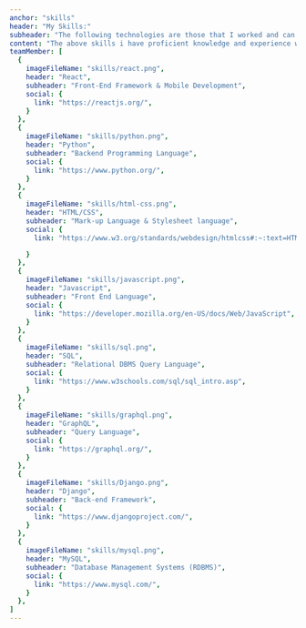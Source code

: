 ```yaml
---
anchor: "skills"
header: "My Skills:"
subheader: "The following technologies are those that I worked and can provide assistance."
content: "The above skills i have proficient knowledge and experience with, and interest and utilizing more of them. The skills below I am am currently to master them in the near future."
teamMember: [
  {
    imageFileName: "skills/react.png",
    header: "React",
    subheader: "Front-End Framework & Mobile Development",
    social: {
      link: "https://reactjs.org/",
    }
  },
  {
    imageFileName: "skills/python.png",
    header: "Python",
    subheader: "Backend Programming Language",
    social: {
      link: "https://www.python.org/",
    }
  },
  {
    imageFileName: "skills/html-css.png",
    header: "HTML/CSS",
    subheader: "Mark-up Language & Stylesheet language",
    social: {
      link: "https://www.w3.org/standards/webdesign/htmlcss#:~:text=HTML%20(the%20Hypertext%20Markup%20Language,for%20a%20variety%20of%20devices.",

    }
  },
  {
    imageFileName: "skills/javascript.png",
    header: "Javascript",
    subheader: "Front End Language",
    social: {
      link: "https://developer.mozilla.org/en-US/docs/Web/JavaScript",
    }
  },
  {
    imageFileName: "skills/sql.png",
    header: "SQL",
    subheader: "Relational DBMS Query Language",
    social: {
      link: "https://www.w3schools.com/sql/sql_intro.asp",
    }
  },
  {
    imageFileName: "skills/graphql.png",
    header: "GraphQL",
    subheader: "Query Language",
    social: {
      link: "https://graphql.org/",
    }
  },
  {
    imageFileName: "skills/Django.png",
    header: "Django",
    subheader: "Back-end Framework",
    social: {
      link: "https://www.djangoproject.com/",
    }
  },
  {
    imageFileName: "skills/mysql.png",
    header: "MySQL",
    subheader: "Database Management Systems (RDBMS)",
    social: {
      link: "https://www.mysql.com/",
    }
  },
]
---
```

